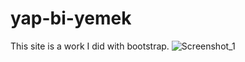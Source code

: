 # yap-bi-yemek
This site is a work I did with bootstrap.
![Screenshot_1](https://user-images.githubusercontent.com/84645404/233726552-36197235-d851-40e7-8854-5042e90d3c0f.png)

